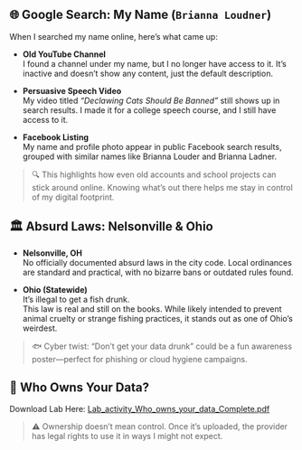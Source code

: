 ## 🌐 Google Search: My Name (`Brianna Loudner`)

When I searched my name online, here’s what came up:

- **Old YouTube Channel**  
  I found a channel under my name, but I no longer have access to it. It’s inactive and doesn’t show any content, just the default description.

- **Persuasive Speech Video**  
  My video titled *“Declawing Cats Should Be Banned”* still shows up in search results. I made it for a college speech course, and I still have access to it.

- **Facebook Listing**  
  My name and profile photo appear in public Facebook search results, grouped with similar names like Brianna Louder and Brianna Ladner.

> 🔍 This highlights how even old accounts and school projects can stick around online. Knowing what’s out there helps me stay in control of my digital footprint.  
## 🏛️ Absurd Laws: Nelsonville & Ohio

- **Nelsonville, OH**  
  No officially documented absurd laws in the city code. Local ordinances are standard and practical, with no bizarre bans or outdated rules found.

- **Ohio (Statewide)**  
  It’s illegal to get a fish drunk.  
  This law is real and still on the books. While likely intended to prevent animal cruelty or strange fishing practices, it stands out as one of Ohio’s weirdest.

> 🐟 Cyber twist: “Don’t get your data drunk” could be a fun awareness poster—perfect for phishing or cloud hygiene campaigns.
## 🧾 Who Owns Your Data? 

Download Lab Here: [Lab_activity_Who_owns_your_data_Complete.pdf](https://github.com/user-attachments/files/22454310/Lab_activity_Who_owns_your_data_Complete.pdf)


> ⚠️ Ownership doesn’t mean control. Once it’s uploaded, the provider has legal rights to use it in ways I might not expect.
